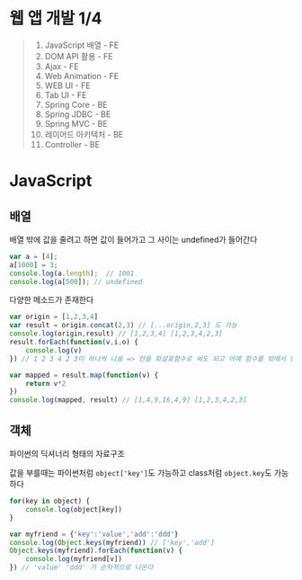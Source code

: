 # 웹 앱 개발 1/4

> 1. JavaScript 배열 - FE
> 2. DOM API 활용 - FE
> 3. Ajax - FE
> 4. Web Animation - FE
> 5. WEB UI - FE
> 6. Tab UI - FE
> 7. Spring Core - BE
> 8. Spring JDBC - BE
> 9. Spring MVC - BE
> 10. 레이어드 아키텍처 - BE
> 11. Controller - BE

# JavaScript 

## 배열

배열 밖에 값을 줄려고 하면 값이 들어가고 그 사이는 undefined가 들어간다

```javascript
var a = [4];
a[1000] = 3;
console.log(a.length);  // 1001
console.log(a[500]); // undefined
```

다양한 메소드가 존재한다

```javascript
var origin = [1,2,3,4]
var result = origin.concat(2,3) // [...origin,2,3] 도 가능
console.log(origin,result) // [1,2,3,4] [1,2,3,4,2,3]
result.forEach(function(v,i,o) {
    console.log(v)
}) // 1 2 3 4 2 3이 하나씩 나옴 => 안을 화살표함수로 써도 되고 아예 함수를 밖에서 만들고 넣어도 괜찮다

var mapped = result.map(function(v) {
    return v*2
})
console.log(mapped, result) // [1,4,9,16,4,9] [1,2,3,4,2,3]
```



## 객체

파이썬의 딕셔너리 형태의 자료구조

값을 부를때는 파이썬처럼 `object['key']`도 가능하고 class처럼 `object.key`도 가능하다

```javascript
for(key in object) {
    console.log(object[key])
}

var myfriend = {'key':'value','add':'ddd'}
console.log(Object.keys(myfriend)) // ['key','add']
Object.keys(myfriend).forEach(function(v) {
    console.log(myfriend[v])
}) // 'value' 'ddd' 가 순차적으로 나온다
```

